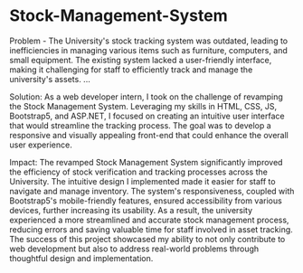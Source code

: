 # Stock-Management-System
Problem -
The University's stock tracking system was outdated, leading to inefficiencies in managing various items such as furniture, computers, and small equipment. The existing system lacked a user-friendly interface, making it challenging for staff to efficiently track and manage the university's assets. ...

Solution:
As a web developer intern, I took on the challenge of revamping the Stock Management System. Leveraging my skills in HTML, CSS, JS, Bootstrap5, and ASP.NET, I focused on creating an intuitive user interface that would streamline the tracking process. The goal was to develop a responsive and visually appealing front-end that could enhance the overall user experience.

Impact:
The revamped Stock Management System significantly improved the efficiency of stock verification and tracking processes across the University. The intuitive design I implemented made it easier for staff to navigate and manage inventory. The system's responsiveness, coupled with Bootstrap5's mobile-friendly features, ensured accessibility from various devices, further increasing its usability. As a result, the university experienced a more streamlined and accurate stock management process, reducing errors and saving valuable time for staff involved in asset tracking. The success of this project showcased my ability to not only contribute to web development but also to address real-world problems through thoughtful design and implementation.
